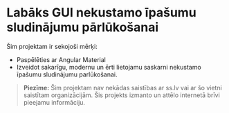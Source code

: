 # Labāks GUI nekustamo īpašumu sludinājumu pārlūkošanai

Šim projektam ir sekojoši mērķi:

- Paspēlēties ar Angular Material 
- Izveidot sakarīgu, modernu un ērti lietojamu saskarni nekustamo īpašumu sludinājumu parlūkošanai.

> **Piezīme:** Šim projektam nav nekādas saistības ar ss.lv vai ar šo vietni saistītam organizācijām. Šis projekts izmanto un attēlo internetā brīvi pieejamu informāciju.
